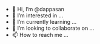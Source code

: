 - 👋 Hi, I’m @dappasan
- 👀 I’m interested in ...
- 🌱 I’m currently learning ...
- 💞️ I’m looking to collaborate on ...
- 📫 How to reach me ...

<!---
dappasan/dappasan is a ✨ special ✨ repository because its `README.md` (this file) appears on your GitHub profile.
You can click the Preview link to take a look at your changes.
--->
